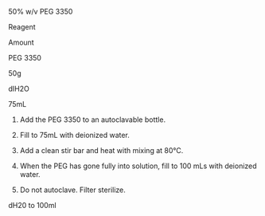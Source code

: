 50% w/v PEG 3350

Reagent
	

Amount

PEG 3350
	

50g

dIH2O
	

75mL


1. Add the PEG 3350 to an autoclavable bottle.

2. Fill to 75mL with deionized water.

3. Add a clean stir bar and heat with mixing at 80°C.

4. When the PEG has gone fully into solution, fill to 100 mLs with deionized water.

5. Do not autoclave. Filter sterilize.

dH20                           to 100ml